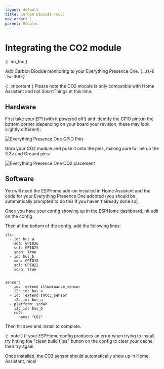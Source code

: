 ```yaml
---
layout: default
title: Carbon Dioxide (CO2)
nav_order: 1
parent: Modules
---
```


# Integrating the CO2 module

{: .no_toc }

Add Carbon Dioxide monitoring to your Everything Presence One.
{: .fs-6 .fw-300 }

{: .important }
Please note the CO2 module is only compatible with Home Assistant and not SmartThings at this time.

## Hardware

First take your EP1 (with it powered off!) and identify the GPIO pins in the bottom corner (depending on your board your revision, these may look slightly different):

![Everything Presence One GPIO Pins](https://everythingsmarthome.github.io/everything-presence-one/images/everything-presence-one-gpio-pins.jpg)

Grab your CO2 module and push it onto the pins, making sure to line up the 3.3v and Ground pins:

![Everything Presence One CO2 placement](https://everythingsmarthome.github.io/everything-presence-one/images/everything-presence-co2-scd40-one.jpg)

## Software

You will need the ESPHome add-on installed in Home Assistant and the code for your Everything Presence One adopted (you should be automatically prompted to do this if you haven't already done so).

Once you have your config showing up in the ESPHome dashboard, hit edit on the config.

Then at the bottom of the config, add the following lines:

```
i2c:
  - id: bus_a
    sda: GPIO26
    scl: GPIO25
    scan: True
  - id: bus_b
    sda: GPIO18
    scl: GPIO22
    scan: true


sensor:
  - id: !extend illuminance_sensor
    i2c_id: bus_a
  - id: !extend shtc3_sensor
    i2c_id: bus_a
  - platform: scd4x
    i2c_id: bus_b
    co2:
      name: "CO2"
```

Then hit save and install to complete.

{: .note }
If your ESPHome config produces an error when trying to install, try hitting the "clean build files" button on the config to clear your cache, then try again.

Once installed, the CO2 sensor should automatically show up in Home Assistant, nice!


<script>
const toggleDarkMode = document.querySelector('.js-toggle-dark-mode');

jtd.addEvent(toggleDarkMode, 'click', function(){
  if (jtd.getTheme() === 'dark') {
    jtd.setTheme('light');
    toggleDarkMode.textContent = 'Preview dark color scheme';
  } else {
    jtd.setTheme('dark');
    toggleDarkMode.textContent = 'Return to the light side';
  }
});
</script>

